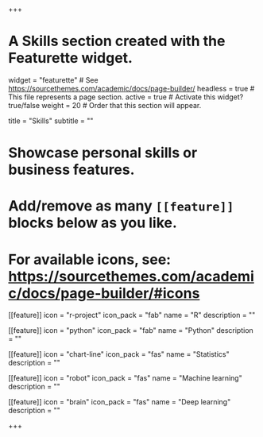 +++
# A Skills section created with the Featurette widget.
widget = "featurette"  # See https://sourcethemes.com/academic/docs/page-builder/
headless = true  # This file represents a page section.
active = true  # Activate this widget? true/false
weight = 20  # Order that this section will appear.

title = "Skills"
subtitle = ""

# Showcase personal skills or business features.
# 
# Add/remove as many `[[feature]]` blocks below as you like.
# 
# For available icons, see: https://sourcethemes.com/academic/docs/page-builder/#icons

[[feature]]
  icon = "r-project"
  icon_pack = "fab"
  name = "R"
  description = ""

[[feature]]
  icon = "python"
  icon_pack = "fab"
  name = "Python"
  description = ""

  
[[feature]]
  icon = "chart-line"
  icon_pack = "fas"
  name = "Statistics"
  description = ""  

  
[[feature]]
  icon = "robot"
  icon_pack = "fas"
  name = "Machine learning"
  description = ""  
  
  
[[feature]]
  icon = "brain"
  icon_pack = "fas"
  name = "Deep learning"
  description = ""  

+++
